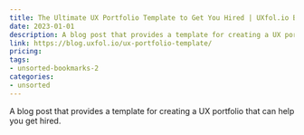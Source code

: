 ```yaml
---
title: The Ultimate UX Portfolio Template to Get You Hired | UXfol.io Blog
date: 2023-01-01
description: A blog post that provides a template for creating a UX portfolio that can help you get hired.
link: https://blog.uxfol.io/ux-portfolio-template/
pricing: 
tags: 
- unsorted-bookmarks-2 
categories: 
- unsorted 
---
```


A blog post that provides a template for creating a UX portfolio that can help you get hired.